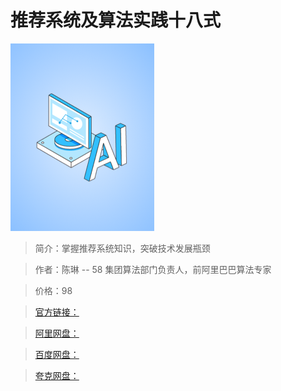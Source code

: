 # 推荐系统及算法实践十八式

![img](../../assets/Cgp9HWFtSwqAGs2lAAEyVdeChmk874.png)

> 简介：掌握推荐系统知识，突破技术发展瓶颈

> 作者：陈琳 -- 58 集团算法部门负责人，前阿里巴巴算法专家

> 价格：98

> [官方链接：]()

> [阿里网盘：]()

> [百度网盘：]()

> [夸克网盘：]()
